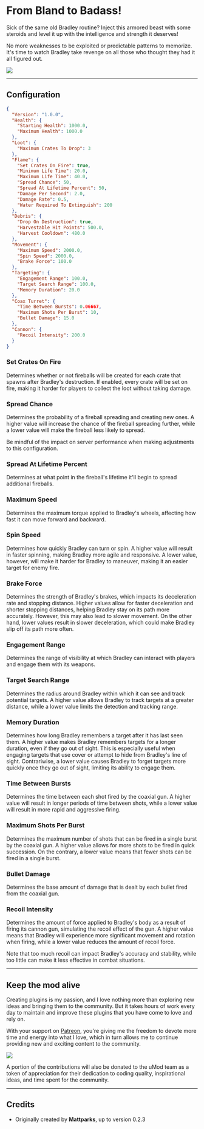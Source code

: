 # From Bland to Badass!
Sick of the same old Bradley routine? Inject this armored beast with some steroids and level it up with the intelligence and strength it deserves!

No more weaknesses to be exploited or predictable patterns to memorize. It's time to watch Bradley take revenge on all those who thought they had it all figured out.

![](https://i.imgur.com/Jvxewu8.png)

--------

## Configuration
```json
{
  "Version": "1.0.0",
  "Health": {
    "Starting Health": 1000.0,
    "Maximum Health": 1000.0
  },
  "Loot": {
    "Maximum Crates To Drop": 3
  },
  "Flame": {
    "Set Crates On Fire": true,
    "Minimum Life Time": 20.0,
    "Maximum Life Time": 40.0,
    "Spread Chance": 50,
    "Spread At Lifetime Percent": 50,
    "Damage Per Second": 2.0,
    "Damage Rate": 0.5,
    "Water Required To Extinguish": 200
  },
  "Debris": {
    "Drop On Destruction": true,
    "Harvestable Hit Points": 500.0,
    "Harvest Cooldown": 480.0
  },
  "Movement": {
    "Maximum Speed": 2000.0,
    "Spin Speed": 2000.0,
    "Brake Force": 100.0
  },
  "Targeting": {
    "Engagement Range": 100.0,
    "Target Search Range": 100.0,
    "Memory Duration": 20.0
  },
  "Coax Turret": {
    "Time Between Bursts": 0.06667,
    "Maximum Shots Per Burst": 10,
    "Bullet Damage": 15.0
  },
  "Cannon": {
    "Recoil Intensity": 200.0
  }
}
```

### Set Crates On Fire
Determines whether or not fireballs will be created for each crate that spawns after Bradley's destruction. If enabled, every crate will be set on fire, making it harder for players to collect the loot without taking damage.


### Spread Chance
Determines the probability of a fireball spreading and creating new ones.
A higher value will increase the chance of the fireball spreading further, while a lower value will make the fireball less likely to spread.

Be mindful of the impact on server performance when making adjustments to this configuration.

### Spread At Lifetime Percent
Determines at what point in the fireball's lifetime it'll begin to spread additional fireballs.

### Maximum Speed
Determines the maximum torque applied to Bradley's wheels, affecting how fast it can move forward and backward.

### Spin Speed
Determines how quickly Bradley can turn or spin.
A higher value will result in faster spinning, making Bradley more agile and responsive. A lower value, however, will make it harder for Bradley to maneuver, making it an easier target for enemy fire.

### Brake Force
Determines the strength of Bradley's brakes, which impacts its deceleration rate and stopping distance. 
Higher values allow for faster deceleration and shorter stopping distances, helping Bradley stay on its path more accurately. However, this may also lead to slower movement. On the other hand, lower values result in slower deceleration, which could make Bradley slip off its path more often.

### Engagement Range
Determines the range of visibility at which Bradley can interact with players and engage them with its weapons.

### Target Search Range
Determines the radius around Bradley within which it can see and track potential targets.
A higher value allows Bradley to track targets at a greater distance, while a lower value limits the detection and tracking range.

### Memory Duration
Determines how long Bradley remembers a target after it has last seen them.
A higher value makes Bradley remembers targets for a longer duration, even if they go out of sight. This is especially useful when engaging targets that use cover or attempt to hide from Bradley's line of sight. Contrariwise, a lower value causes Bradley to forget targets more quickly once they go out of sight, limiting its ability to engage them.

### Time Between Bursts
Determines the time between each shot fired by the coaxial gun.
A higher value will result in longer periods of time between shots, while a lower value will result in more rapid and aggressive firing.

### Maximum Shots Per Burst
Determines the maximum number of shots that can be fired in a single burst by the coaxial gun.
A higher value allows for more shots to be fired in quick succession. On the contrary, a lower value means that fewer shots can be fired in a single burst. 

### Bullet Damage
Determines the base amount of damage that is dealt by each bullet fired from the coaxial gun.

### Recoil Intensity
Determines the amount of force applied to Bradley's body as a result of firing its cannon gun, simulating the recoil effect of the gun.
A higher value means that Bradley will experience more significant movement and rotation when firing, while a lower value reduces the amount of recoil force.

Note that too much recoil can impact Bradley's accuracy and stability, while too little can make it less effective in combat situations.

------------

## Keep the mod alive

Creating plugins is my passion, and I love nothing more than exploring new ideas and bringing them to the community. But it takes hours of work every day to maintain and improve these plugins that you have come to love and rely on. 

With your support on [Patreon](https://www.patreon.com/VisEntities), you're  giving me the freedom to devote more time and energy into what I love, which in turn allows me to continue providing new and exciting content to the community.

![](https://i.imgur.com/cDLkUPZ.png)

A portion of the contributions will also be donated to the uMod team as a token of appreciation for their dedication to coding quality, inspirational ideas, and time spent for the community.

-------

## Credits
* Originally created by **Mattparks**, up to version 0.2.3
